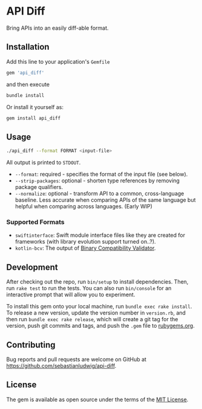 # API Diff

Bring APIs into an easily diff-able format.

## Installation

Add this line to your application's `Gemfile`

```ruby
gem 'api_diff'
```

and then execute

```bash
bundle install
```

Or install it yourself as:

```bash
gem install api_diff
```

## Usage

```bash
./api_diff --format FORMAT <input-file>
```

All output is printed to `STDOUT`.

- `--format`: required - specifies the format of the input file (see below).
- `--strip-packages`: optional - shorten type references by removing package qualifiers.
- `--normalize`: optional - transform API to a common, cross-language baseline. Less accurate when comparing APIs of the same language but helpful when comparing across languages. (Early WIP)


### Supported Formats

- `swiftinterface`: Swift module interface files like they are created for frameworks (with library evolution support turned on..?).
- `kotlin-bcv`: The output of [Binary Compatibility Validator](https://github.com/Kotlin/binary-compatibility-validator).

## Development

After checking out the repo, run `bin/setup` to install dependencies. 
Then, run `rake test` to run the tests. 
You can also run `bin/console` for an interactive prompt that will allow you to experiment.

To install this gem onto your local machine, run `bundle exec rake install`. 
To release a new version, update the version number in `version.rb`, and then run `bundle exec rake release`, which will create a git tag for the version, push git commits and tags, and push the `.gem` file to [rubygems.org](https://rubygems.org).

## Contributing

Bug reports and pull requests are welcome on GitHub at https://github.com/sebastianludwig/api-diff.

## License

The gem is available as open source under the terms of the [MIT License](https://opensource.org/licenses/MIT).
